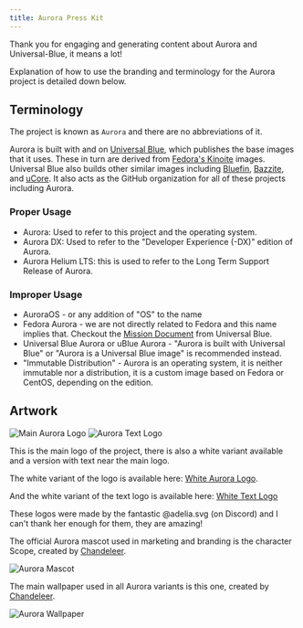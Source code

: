 ```yaml
---
title: Aurora Press Kit
---
```


Thank you for engaging and generating content about Aurora and Universal-Blue, it means a lot!

Explanation of how to use the branding and terminology for the Aurora project is detailed down below.

## Terminology

The project is known as `Aurora` and there are no abbreviations of it.

Aurora is built with and on [Universal Blue](https://universal-blue.org), which publishes the base images that it uses. These in turn are derived from [Fedora's Kinoite](https://fedoraproject.org/atomic-desktops/kinoite/) images. Universal Blue also builds other similar images including [Bluefin](https://projectbluefin.io), [Bazzite](https://bazzite.gg), and [uCore](https://projectucore.io). It also acts as the GitHub organization for all of these projects including Aurora.

### Proper Usage

- Aurora: Used to refer to this project and the operating system.
- Aurora DX: Used to refer to the "Developer Experience (-DX)" edition of Aurora.
- Aurora Helium LTS: this is used to refer to the Long Term Support Release of Aurora.

### Improper Usage

- AuroraOS - or any addition of "OS" to the name
- Fedora Aurora - we are not directly related to Fedora and this name implies that. Checkout the [Mission Document](https://universal-blue.org/mission.html) from Universal Blue.
- Universal Blue Aurora or uBlue Aurora - "Aurora is built with Universal Blue" or "Aurora is a Universal Blue image" is recommended instead.
- "Immutable Distribution" - Aurora is an operating system, it is neither immutable nor a distribution, it is a custom image based on Fedora or CentOS, depending on the edition.

## Artwork

![Main Aurora Logo](/img/favicon.svg)
![Aurora Text Logo](/img/aurora-text-logo-v4.svg)

This is the main logo of the project, there is also a white variant available and a version with text near the main logo.

The white variant of the logo is available here: [White Aurora Logo](/img/aurora-v3-white.svg).

And the white variant of the text logo is available here: [White Text Logo](/img/aurora-text-logo-v4-white.svg)

These logos were made by the fantastic @adelia.svg (on Discord) and I can't thank her enough for them, they are amazing!

The official Aurora mascot used in marketing and branding is the character Scope, created by [Chandeleer](https://ko-fi.com/chandeleer).

![Aurora Mascot](/img/aurora_mascot.png)

The main wallpaper used in all Aurora variants is this one, created by [Chandeleer](https://ko-fi.com/chandeleer).

![Aurora Wallpaper](/img/aurora_wallpaper.png)
